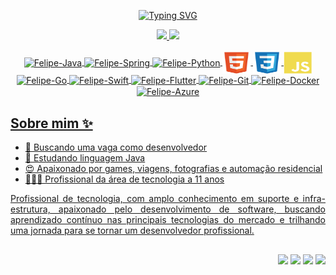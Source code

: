 <p align="center">
  <a href="https://git.io/typing-svg"><img src="https://readme-typing-svg.herokuapp.com?color=FF6F96&center=true&vCenter=true&lines=Ol%C3%A1%2C+eu+sou+o+Luis+Felipe!;Bem+vindo+ao+meu+portf%C3%B3lio!" alt="Typing SVG" /></a>
</p>

<div align="center">
  <a href="https://github.com/guimaraesfelipe">
  <img height="180em" src="https://github-readme-stats.vercel.app/api?username=guimaraesfelipe&show_icons=true&theme=dracula&include_all_commits=true&count_private=true"/>
  <img height="180em" src="https://github-readme-stats.vercel.app/api/top-langs/?username=guimaraesfelipe&layout=compact&langs_count=7&theme=dracula"/>
</div>

<div align="center" style="display: inline_block"><br>
  <img align="center" alt="Felipe-Java" height="45" width="50" src="https://cdn.jsdelivr.net/gh/devicons/devicon/icons/java/java-original-wordmark.svg"/>
  <img align="center" alt="Felipe-Spring" height="35" width="45" src="https://cdn.jsdelivr.net/gh/devicons/devicon/icons/spring/spring-original.svg"/>
  <img align="center" alt="Felipe-Python" height="35" width="45" src="https://cdn.jsdelivr.net/gh/devicons/devicon/icons/python/python-original.svg"/>
  <img align="center" alt="Felipe-HTML" height="35" width="45" src="https://raw.githubusercontent.com/devicons/devicon/master/icons/html5/html5-original.svg"/>
  <img align="center" alt="Felipe-CSS" height="35" width="45" src="https://raw.githubusercontent.com/devicons/devicon/master/icons/css3/css3-original.svg"/>
  <img align="center" alt="Felipe-JavaScript" height="35" width="45" src="https://raw.githubusercontent.com/devicons/devicon/master/icons/javascript/javascript-plain.svg"/>
  <img align="center" alt="Felipe-Go" height="45" width="50" src="https://cdn.jsdelivr.net/gh/devicons/devicon/icons/go/go-original-wordmark.svg"/>
  <img align="center" alt="Felipe-Swift" height="35" width="45" src="https://cdn.jsdelivr.net/gh/devicons/devicon/icons/swift/swift-original.svg"/>
  <img align="center" alt="Felipe-Flutter" height="35" width="45" src="https://cdn.jsdelivr.net/gh/devicons/devicon/icons/flutter/flutter-original.svg"/>
  <img align="center" alt="Felipe-Git" height="35" width="45" src="https://cdn.jsdelivr.net/gh/devicons/devicon/icons/git/git-original.svg"/>
  <img align="center" alt="Felipe-Docker" height="45" width="50" src="https://cdn.jsdelivr.net/gh/devicons/devicon/icons/docker/docker-original-wordmark.svg"/>
  <img align="center" alt="Felipe-Azure" height="35" width="45" src="https://cdn.jsdelivr.net/gh/devicons/devicon/icons/azure/azure-original.svg"/>
</div>
  
 ## Sobre mim ✨
- 🔭 Buscando uma vaga como desenvolvedor
- 🌱 Estudando linguagem Java
- 😍 Apaixonado por games, viagens, fotografias e automação residencial
- 🧑🏻‍💻 Profissional da área de tecnologia a 11 anos

<p align="justify">Profissional de tecnologia, com amplo conhecimento em suporte e infra-estrutura, apaixonado pelo desenvolvimento de software, buscando aprendizado contínuo nas principais tecnologias do mercado e trilhando uma jornada para se tornar um desenvolvedor profissional.</p>

##
  
<div align="right">
  <a href = "https://wa.me/5511987189474?text=Ol%C3%A1%20Felipe%20tudo%20bem?%20vi%20seu%20perfil%20no%20GitHub
"><img src="https://img.shields.io/badge/WhatsApp-25D366?style=for-the-badge&logo=whatsapp&logoColor=white" target="_blank"></a>
  <a href = "https://t.me/guimaraesfelipe"><img src="https://img.shields.io/badge/Telegram-2CA5E0?style=for-the-badge&logo=telegram&logoColor=white" target="_blank"></a>
  <a href = "mailto:felipeguimaraes@live.com"><img src="https://img.shields.io/badge/-Gmail-%23333?style=for-the-badge&logo=gmail&logoColor=white" target="_blank"></a>
  <a href="https://www.linkedin.com/in/luisfelipeguimaraespinto/" target="_blank"><img src="https://img.shields.io/badge/-LinkedIn-%230077B5?style=for-the-badge&logo=linkedin&logoColor=white" target="_blank"></a>
 </div>
